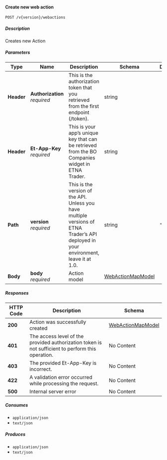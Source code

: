 
<a name="webactions_addaction"></a>
#### Create new web action
```
POST /v{version}/webactions
```


##### Description
Creates new Action


##### Parameters

|Type|Name|Description|Schema|Default|
|---|---|---|---|---|
|**Header**|**Authorization**  <br>*required*|This is the authorization token that you retrieved from the first endpoint (/token).|string||
|**Header**|**Et-App-Key**  <br>*required*|This is your app’s unique key that can be retrieved from the BO Companies widget in ETNA Trader.|string||
|**Path**|**version**  <br>*required*|This is the version of the API. Unless you have multiple versions of ETNA Trader’s API deployed in your environment, leave it at 1.0.|string|`"1"`|
|**Body**|**body**  <br>*required*|Action model|[WebActionMapModel](#webactionmapmodel)||


##### Responses

|HTTP Code|Description|Schema|
|---|---|---|
|**200**|Action was successfully created|[WebActionMapModel](#webactionmapmodel)|
|**401**|The access level of the provided authorization token is not sufficient to perform this operation.|No Content|
|**403**|The provided Et-App-Key is incorrect.|No Content|
|**422**|A validation error occurred while processing the request.|No Content|
|**500**|Internal server error|No Content|


##### Consumes

* `application/json`
* `text/json`


##### Produces

* `application/json`
* `text/json`



